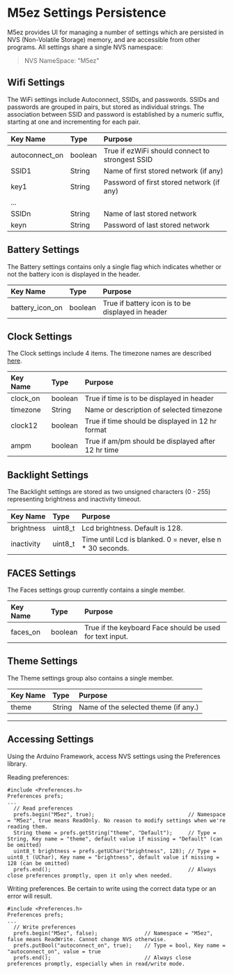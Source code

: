 # M5ez Settings Persistence

M5ez provides UI for managing a number of settings which are persisted in NVS (Non-Volatile Storage) memory, and are accessible from other programs.
All settings share a single NVS namespace:

> NVS NameSpace:  "M5ez"

## Wifi Settings

The WiFi settings include Autoconnect, SSIDs, and passwords. SSIDs and passwords are grouped in pairs, but stored as individual strings.
The association between SSID and password is established by a numeric suffix, starting at one and incrementing for each pair.

| Key Name       | Type    | Purpose                                         |
| :------------- | :------ | :---------------------------------------------- |
| autoconnect_on | boolean | True if ezWiFi should connect to strongest SSID |
| SSID1          | String  | Name of first stored network (if any)           |
| key1           | String  | Password of first stored network (if any)       |
| ...                                                                        |
| SSIDn          | String  | Name of last stored network                     |
| keyn           | String  | Password of last stored network                 |

## Battery Settings

The Battery settings contains only a single flag which indicates whether or not the battery icon is displayed in the header.

| Key Name        | Type    | Purpose                                           |
| :-------------- | :------ | :------------------------------------------------ |
| battery_icon_on | boolean | True if battery icon is to be displayed in header |

## Clock Settings

The Clock settings include 4 items. The timezone names are described  [here](https://en.wikipedia.org/wiki/List_of_tz_database_time_zones).

| Key Name        | Type    | Purpose                                            |
| :-------------- | :------ | :------------------------------------------------- |
| clock_on        | boolean | True if time is to be displayed in header          |
| timezone        | String  | Name or description of selected timezone           |
| clock12         | boolean | True if time should be displayed in 12 hr format   |
| ampm            | boolean | True if am/pm should be displayed after 12 hr time |

## Backlight Settings

The Backlight settings are stored as two unsigned characters (0 - 255) representing brightness and inactivity timeout.

| Key Name        | Type      | Purpose                                                    |
| :-------------- | :-------- | :--------------------------------------------------------- |
| brightness      | uint8_t   | Lcd brightness. Default is 128.                            |
| inactivity      | uint8_t   | Time until Lcd is blanked. 0 = never, else n * 30 seconds. |

## FACES Settings

The Faces settings group currently contains a single member.

| Key Name        | Type    | Purpose                                                    |
| :-------------- | :------ | :--------------------------------------------------------- |
| faces_on        | boolean | True if the keyboard Face should be used for text input.   |

## Theme Settings

The Theme settings group also contains a single member.

| Key Name        | Type    | Purpose                                                    |
| :-------------- | :------ | :--------------------------------------------------------- |
| theme           | String  | Name of the selected theme (if any.)                       |

---

## Accessing Settings

Using the Arduino Framework, access NVS settings using the Preferences library.

Reading preferences:
```
#include <Preferences.h>
Preferences prefs;
...
  // Read preferences
  prefs.begin("M5ez", true);                              // Namespace = "M5ez", true means ReadOnly. No reason to modify settings when we're reading them.
  String theme = prefs.getString("theme", "Default");     // Type = String, Key name = "theme", default value if missing = "Default" (can be omitted)
  uint8_t brightness = prefs.getUChar("brightness", 128); // Type = uint8_t (UChar), Key name = "brightness", default value if missing = 128 (can be omitted)
  prefs.end();                                            // Always close preferences promptly, open it only when needed.
```

Writing preferences. Be certain to write using the correct data type or an error will result.
```
#include <Preferences.h>
Preferences prefs;
...
  // Write preferences
  prefs.begin("M5ez", false);               // Namespace = "M5ez", false means ReadWrite. Cannot change NVS otherwise.
  prefs.putBool("autoconnect_on", true);    // Type = bool, Key name = "autoconnect_on", value = true
  prefs.end();                              // Always close preferences promptly, especially when in read/write mode.
```

